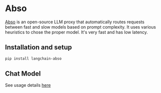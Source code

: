 # Abso

[Abso](https://abso.ai/#router) is an open-source LLM proxy that automatically routes requests between fast and slow models based on prompt complexity. It uses various heuristics to chose the proper model. It's very fast and has low latency.


## Installation and setup

```bash
pip install langchain-abso
```

## Chat Model

See usage details [here](/docs/integrations/chat/abso)

